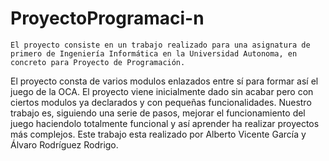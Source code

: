 # ProyectoProgramaci-n
	El proyecto consiste en un trabajo realizado para una asignatura de primero de Ingeniería Informática en la Universidad Autonoma, en concreto para Proyecto de Programación.
El proyecto consta de varios modulos enlazados entre sí para formar así el juego de la OCA.
El proyecto viene inicialmente dado sin acabar pero con ciertos modulos ya declarados y con pequeñas funcionalidades. Nuestro trabajo es, siguiendo una serie de pasos, mejorar el funcionamiento del juego haciendolo totalmente funcional y así aprender ha realizar proyectos más complejos.
Este trabajo esta realizado por Alberto Vicente García y Álvaro Rodríguez Rodrigo.

